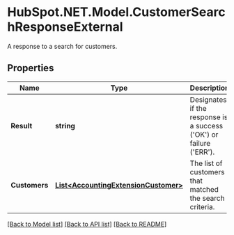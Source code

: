 # HubSpot.NET.Model.CustomerSearchResponseExternal
A response to a search for customers.

## Properties

Name | Type | Description | Notes
------------ | ------------- | ------------- | -------------
**Result** | **string** | Designates if the response is a success (&#39;OK&#39;) or failure (&#39;ERR&#39;). | 
**Customers** | [**List&lt;AccountingExtensionCustomer&gt;**](AccountingExtensionCustomer.md) | The list of customers that matched the search criteria. | 

[[Back to Model list]](../README.md#documentation-for-models) [[Back to API list]](../README.md#documentation-for-api-endpoints) [[Back to README]](../README.md)


